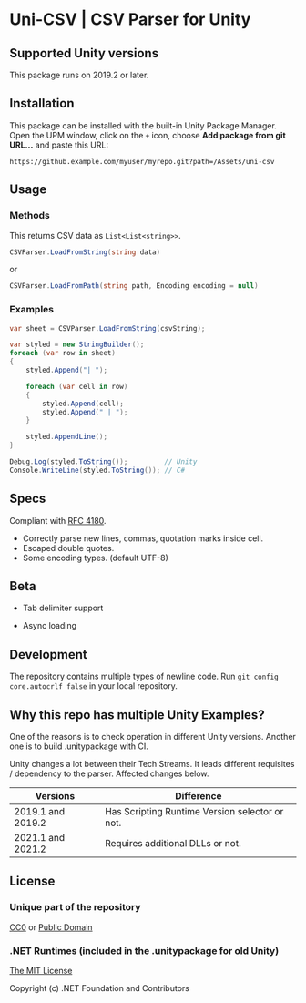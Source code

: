 # Uni-CSV | CSV Parser for Unity

## Supported Unity versions

This package runs on 2019.2 or later.

## Installation

This package can be installed with the built-in Unity Package Manager. Open the UPM window, click on the `+` icon, choose **Add package from git URL...** and paste this URL:

```
https://github.example.com/myuser/myrepo.git?path=/Assets/uni-csv
```

## Usage

### Methods

This returns CSV data as `List<List<string>>`.

```c#
CSVParser.LoadFromString(string data)  
```

or

```c#
CSVParser.LoadFromPath(string path, Encoding encoding = null)
```

### Examples

```c#
var sheet = CSVParser.LoadFromString(csvString);

var styled = new StringBuilder();
foreach (var row in sheet)
{
    styled.Append("| ");

    foreach (var cell in row)
    {
        styled.Append(cell);
        styled.Append(" | ");
    }

    styled.AppendLine();
}

Debug.Log(styled.ToString());         // Unity
Console.WriteLine(styled.ToString()); // C# 
```

## Specs

Compliant with [RFC 4180](http://www.ietf.org/rfc/rfc4180.txt).

- Correctly parse new lines, commas, quotation marks inside cell.
- Escaped double quotes.
- Some encoding types. (default UTF-8)

## Beta

- Tab delimiter support

- Async loading

## Development

The repository contains multiple types of newline code. Run `git config core.autocrlf false` in your local repository.

## Why this repo has multiple Unity Examples?

One of the reasons is to check operation in different Unity versions. Another one is to build .unitypackage with CI.

Unity changes a lot between their Tech Streams. It leads different requisites / dependency to the parser. Affected changes below.

| Versions          | Difference                                     |
| ----------------- | ---------------------------------------------- |
| 2019.1 and 2019.2 | Has Scripting Runtime Version selector or not. |
| 2021.1 and 2021.2 | Requires additional DLLs or not.               |

## License

### Unique part of the repository

[CC0](https://creativecommons.org/publicdomain/zero/1.0/) or [Public Domain](LICENSE)

### .NET Runtimes (included in the .unitypackage for old Unity)

[The MIT License](https://github.com/dotnet/runtime/blob/main/LICENSE.TXT)

Copyright (c) .NET Foundation and Contributors